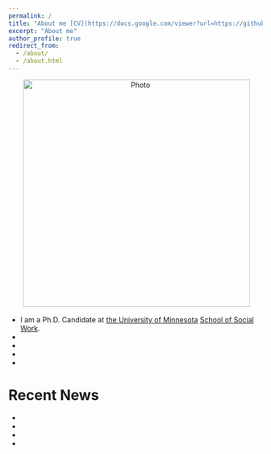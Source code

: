 ```yaml
---
permalink: /
title: "About me [CV](https://docs.google.com/viewer?url=https://github.com/zhmy89/mypersonalweb/blob/master/files/Mingyang_CV_02_10_2020.pdf)"
excerpt: "About me"
author_profile: true
redirect_from: 
  - /about/
  - /about.html
---
```


<p align="center">
  <img src="https://github.com/zhmy89/mypersonalweb/blob/master/images/yini-161.jpg?raw=true" alt="Photo" style="width: 450px;"/> 
</p>

* I am a Ph.D. Candidate at [the University of Minnesota](https://www.umn.edu/) [School of Social Work](https://www.cehd.umn.edu/ssw/).
* 
* 
* 
* 

# Recent News
* 
* 
* 
* 


